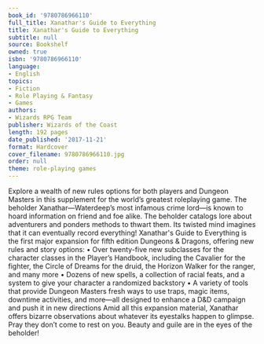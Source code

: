 ```yaml
---
book_id: '9780786966110'
full_title: Xanathar's Guide to Everything
title: Xanathar's Guide to Everything
subtitle: null
source: Bookshelf
owned: true
isbn: '9780786966110'
language:
- English
topics:
- Fiction
- Role Playing & Fantasy
- Games
authors:
- Wizards RPG Team
publisher: Wizards of the Coast
length: 192 pages
date_published: '2017-11-21'
format: Hardcover
cover_filename: 9780786966110.jpg
order: null
theme: role-playing games
---
```

Explore a wealth of new rules options for both players and Dungeon Masters in this supplement for the world’s greatest roleplaying game.
The beholder Xanathar—Waterdeep’s most infamous crime lord—is known to hoard information on friend and foe alike. The beholder catalogs lore about adventurers and ponders methods to thwart them. Its twisted mind imagines that it can eventually record everything!
Xanathar's Guide to Everything is the first major expansion for fifth edition Dungeons & Dragons, offering new rules and story options:
• Over twenty-five new subclasses for the character classes in the Player’s Handbook, including the Cavalier for the fighter, the Circle of Dreams for the druid, the Horizon Walker for the ranger, and many more
• Dozens of new spells, a collection of racial feats, and a system to give your character a randomized backstory
• A variety of tools that provide Dungeon Masters fresh ways to use traps, magic items, downtime activities, and more—all designed to enhance a D&D campaign and push it in new directions
Amid all this expansion material, Xanathar offers bizarre observations about whatever its eyestalks happen to glimpse. Pray they don’t come to rest on you.
Beauty and guile are in the eyes of the beholder!
